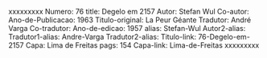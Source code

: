 xxxxxxxxx
Numero: 76
title: Degelo em 2157
Autor: Stefan Wul
Co-autor: 
Ano-de-Publicacao: 1963
Titulo-original: La Peur Géante
Tradutor: André Varga
Co-tradutor: 
Ano-de-edicao: 1957
alias: Stefan-Wul
Autor2-alias: 
Tradutor1-alias: Andre-Varga
Tradutor2-alias: 
Titulo-link: 76-Degelo-em-2157
Capa: Lima de Freitas
pags: 154
Capa-link: Lima-de-Freitas
xxxxxxxxx